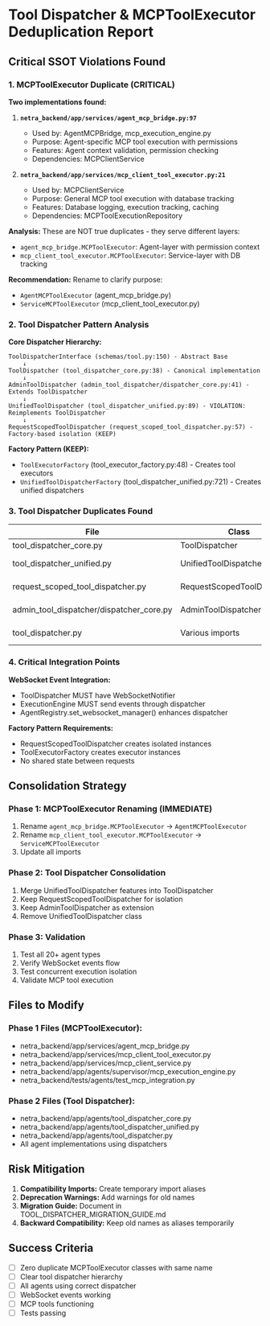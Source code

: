 # Tool Dispatcher & MCPToolExecutor Deduplication Report

## Critical SSOT Violations Found

### 1. MCPToolExecutor Duplicate (CRITICAL)

**Two implementations found:**

1. **`netra_backend/app/services/agent_mcp_bridge.py:97`**
   - Used by: AgentMCPBridge, mcp_execution_engine.py
   - Purpose: Agent-specific MCP tool execution with permissions
   - Features: Agent context validation, permission checking
   - Dependencies: MCPClientService

2. **`netra_backend/app/services/mcp_client_tool_executor.py:21`**
   - Used by: MCPClientService
   - Purpose: General MCP tool execution with database tracking
   - Features: Database logging, execution tracking, caching
   - Dependencies: MCPToolExecutionRepository

**Analysis:** These are NOT true duplicates - they serve different layers:
- `agent_mcp_bridge.MCPToolExecutor`: Agent-layer with permission context
- `mcp_client_tool_executor.MCPToolExecutor`: Service-layer with DB tracking

**Recommendation:** Rename to clarify purpose:
- `AgentMCPToolExecutor` (agent_mcp_bridge.py)
- `ServiceMCPToolExecutor` (mcp_client_tool_executor.py)

### 2. Tool Dispatcher Pattern Analysis

**Core Dispatcher Hierarchy:**

```
ToolDispatcherInterface (schemas/tool.py:150) - Abstract Base
    ↓
ToolDispatcher (tool_dispatcher_core.py:38) - Canonical implementation
    ↓
AdminToolDispatcher (admin_tool_dispatcher/dispatcher_core.py:41) - Extends ToolDispatcher
    ↓
UnifiedToolDispatcher (tool_dispatcher_unified.py:89) - VIOLATION: Reimplements ToolDispatcher
    ↓
RequestScopedToolDispatcher (request_scoped_tool_dispatcher.py:57) - Factory-based isolation (KEEP)
```

**Factory Pattern (KEEP):**
- `ToolExecutorFactory` (tool_executor_factory.py:48) - Creates tool executors
- `UnifiedToolDispatcherFactory` (tool_dispatcher_unified.py:721) - Creates unified dispatchers

### 3. Tool Dispatcher Duplicates Found

| File | Class | Status | Action |
|------|-------|--------|--------|
| tool_dispatcher_core.py | ToolDispatcher | CANONICAL | Keep as base |
| tool_dispatcher_unified.py | UnifiedToolDispatcher | DUPLICATE | Merge into ToolDispatcher |
| request_scoped_tool_dispatcher.py | RequestScopedToolDispatcher | VALID PATTERN | Keep for isolation |
| admin_tool_dispatcher/dispatcher_core.py | AdminToolDispatcher | VALID EXTENSION | Keep, extends base |
| tool_dispatcher.py | Various imports | AGGREGATOR | Update imports |

### 4. Critical Integration Points

**WebSocket Event Integration:**
- ToolDispatcher MUST have WebSocketNotifier
- ExecutionEngine MUST send events through dispatcher
- AgentRegistry.set_websocket_manager() enhances dispatcher

**Factory Pattern Requirements:**
- RequestScopedToolDispatcher creates isolated instances
- ToolExecutorFactory creates executor instances
- No shared state between requests

## Consolidation Strategy

### Phase 1: MCPToolExecutor Renaming (IMMEDIATE)
1. Rename `agent_mcp_bridge.MCPToolExecutor` → `AgentMCPToolExecutor`
2. Rename `mcp_client_tool_executor.MCPToolExecutor` → `ServiceMCPToolExecutor`
3. Update all imports

### Phase 2: Tool Dispatcher Consolidation
1. Merge UnifiedToolDispatcher features into ToolDispatcher
2. Keep RequestScopedToolDispatcher for isolation
3. Keep AdminToolDispatcher as extension
4. Remove UnifiedToolDispatcher class

### Phase 3: Validation
1. Test all 20+ agent types
2. Verify WebSocket events flow
3. Test concurrent execution isolation
4. Validate MCP tool execution

## Files to Modify

### Phase 1 Files (MCPToolExecutor):
- netra_backend/app/services/agent_mcp_bridge.py
- netra_backend/app/services/mcp_client_tool_executor.py
- netra_backend/app/services/mcp_client_service.py
- netra_backend/app/agents/supervisor/mcp_execution_engine.py
- netra_backend/tests/agents/test_mcp_integration.py

### Phase 2 Files (Tool Dispatcher):
- netra_backend/app/agents/tool_dispatcher_core.py
- netra_backend/app/agents/tool_dispatcher_unified.py
- netra_backend/app/agents/tool_dispatcher.py
- All agent implementations using dispatchers

## Risk Mitigation

1. **Compatibility Imports:** Create temporary import aliases
2. **Deprecation Warnings:** Add warnings for old names
3. **Migration Guide:** Document in TOOL_DISPATCHER_MIGRATION_GUIDE.md
4. **Backward Compatibility:** Keep old names as aliases temporarily

## Success Criteria

- [ ] Zero duplicate MCPToolExecutor classes with same name
- [ ] Clear tool dispatcher hierarchy
- [ ] All agents using correct dispatcher
- [ ] WebSocket events working
- [ ] MCP tools functioning
- [ ] Tests passing